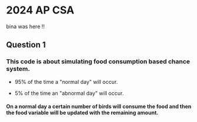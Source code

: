 # 2024 AP CSA 
bina was here !!
## Question 1

### This code is about simulating food consumption based chance system.
  -  95% of the time a "normal day" will occur. 
  +  5% of the time an "abnormal day" will occur.

#### On a normal day a certain number of birds will consume the food and then the food variable will be updated with the remaining amount.
### 

## 
